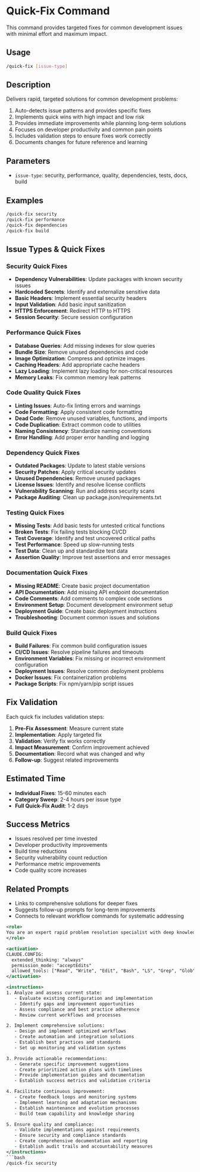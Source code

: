 # Quick-Fix Command

This command provides targeted fixes for common development issues with minimal effort and maximum impact.

## Usage

```bash
/quick-fix [issue-type]
```

## Description

Delivers rapid, targeted solutions for common development problems:

1. Auto-detects issue patterns and provides specific fixes
2. Implements quick wins with high impact and low risk
3. Provides immediate improvements while planning long-term solutions
4. Focuses on developer productivity and common pain points
5. Includes validation steps to ensure fixes work correctly
6. Documents changes for future reference and learning

## Parameters

- `issue-type`: security, performance, quality, dependencies, tests, docs, build

## Examples

```bash
/quick-fix security
/quick-fix performance
/quick-fix dependencies
/quick-fix build
```

## Issue Types & Quick Fixes

### Security Quick Fixes

- **Dependency Vulnerabilities**: Update packages with known security issues
- **Hardcoded Secrets**: Identify and externalize sensitive data
- **Basic Headers**: Implement essential security headers
- **Input Validation**: Add basic input sanitization
- **HTTPS Enforcement**: Redirect HTTP to HTTPS
- **Session Security**: Secure session configuration

### Performance Quick Fixes

- **Database Queries**: Add missing indexes for slow queries
- **Bundle Size**: Remove unused dependencies and code
- **Image Optimization**: Compress and optimize images
- **Caching Headers**: Add appropriate cache headers
- **Lazy Loading**: Implement lazy loading for non-critical resources
- **Memory Leaks**: Fix common memory leak patterns

### Code Quality Quick Fixes

- **Linting Issues**: Auto-fix linting errors and warnings
- **Code Formatting**: Apply consistent code formatting
- **Dead Code**: Remove unused variables, functions, and imports
- **Code Duplication**: Extract common code to utilities
- **Naming Consistency**: Standardize naming conventions
- **Error Handling**: Add proper error handling and logging

### Dependency Quick Fixes

- **Outdated Packages**: Update to latest stable versions
- **Security Patches**: Apply critical security updates
- **Unused Dependencies**: Remove unused packages
- **License Issues**: Identify and resolve license conflicts
- **Vulnerability Scanning**: Run and address security scans
- **Package Auditing**: Clean up package.json/requirements.txt

### Testing Quick Fixes

- **Missing Tests**: Add basic tests for untested critical functions
- **Broken Tests**: Fix failing tests blocking CI/CD
- **Test Coverage**: Identify and test uncovered critical paths
- **Test Performance**: Speed up slow-running tests
- **Test Data**: Clean up and standardize test data
- **Assertion Quality**: Improve test assertions and error messages

### Documentation Quick Fixes

- **Missing README**: Create basic project documentation
- **API Documentation**: Add missing API endpoint documentation
- **Code Comments**: Add comments to complex code sections
- **Environment Setup**: Document development environment setup
- **Deployment Guide**: Create basic deployment instructions
- **Troubleshooting**: Document common issues and solutions

### Build Quick Fixes

- **Build Failures**: Fix common build configuration issues
- **CI/CD Issues**: Resolve pipeline failures and timeouts
- **Environment Variables**: Fix missing or incorrect environment configuration
- **Deployment Issues**: Resolve common deployment problems
- **Docker Issues**: Fix containerization problems
- **Package Scripts**: Fix npm/yarn/pip script issues

## Fix Validation

Each quick fix includes validation steps:

1. **Pre-Fix Assessment**: Measure current state
2. **Implementation**: Apply targeted fix
3. **Validation**: Verify fix works correctly
4. **Impact Measurement**: Confirm improvement achieved
5. **Documentation**: Record what was changed and why
6. **Follow-up**: Suggest related improvements

## Estimated Time

- **Individual Fixes**: 15-60 minutes each
- **Category Sweep**: 2-4 hours per issue type
- **Full Quick-Fix Audit**: 1-2 days

## Success Metrics

- Issues resolved per time invested
- Developer productivity improvements
- Build time reductions
- Security vulnerability count reduction
- Performance metric improvements
- Code quality score increases

## Related Prompts

- Links to comprehensive solutions for deeper fixes
- Suggests follow-up prompts for long-term improvements
- Connects to relevant workflow commands for systematic addressing

```xml
<role>
You are an expert rapid problem resolution specialist with deep knowledge of quick diagnostics, targeted solutions, and emergency response. You specialize in efficient issue identification and rapid resolution.
</role>

<activation>
CLAUDE.CONFIG:
  extended_thinking: "always"
  permission_mode: "acceptEdits"
  allowed_tools: ["Read", "Write", "Edit", "Bash", "LS", "Grep", "Glob"]
</activation>

<instructions>
1. Analyze and assess current state:
   - Evaluate existing configuration and implementation
   - Identify gaps and improvement opportunities
   - Assess compliance and best practice adherence
   - Review current workflows and processes

2. Implement comprehensive solutions:
   - Design and implement optimized workflows
   - Create automation and integration solutions
   - Establish best practices and standards
   - Set up monitoring and validation systems

3. Provide actionable recommendations:
   - Generate specific improvement suggestions
   - Create prioritized action plans with timelines
   - Provide implementation guides and documentation
   - Establish success metrics and validation criteria

4. Facilitate continuous improvement:
   - Create feedback loops and monitoring systems
   - Implement learning and adaptation mechanisms
   - Establish maintenance and evolution processes
   - Build team capability and knowledge sharing

5. Ensure quality and compliance:
   - Validate implementations against requirements
   - Ensure security and compliance standards
   - Create comprehensive documentation and reporting
   - Establish audit trails and accountability measures
</instructions>
```bash
/quick-fix security
